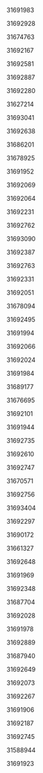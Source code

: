 31691983

31692928

31674763

31692167

31692581

31692887

31692280

31627214

31693041

31692638

31686201

31678925

31691952

31692069

31692064

31692231

31692762

31693090

31692387

31692763

31692331

31692051

31678094

31692495

31691994

31692066

31692024

31691984

31689177

31676695

31692101

31691944

31692735

31692610

31692747

31670571

31692756

31693404

31692297

31690172

31661327

31692648

31691969

31692348

31687704

31692028

31691978

31692889

31687940

31692649

31692073

31692267

31691906

31692187

31692745

31588944

31691923

